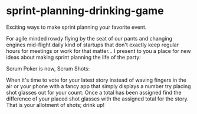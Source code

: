 # sprint-planning-drinking-game
Exciting ways to make sprint planning your favorite event.


For agile minded rowdy flying by the seat of our pants and changing engines mid-flight daily kind of startups that don't exactly keep regular hours for meetings or work for that matter... I present to you a place for new ideas about making sprint planning the life of the party:

Scrum Poker is now, Scrum Shots:

  When it's time to vote for your latest story instead of waving fingers in the air or your phone with a fancy app that simply displays a number try placing shot glasses out for your count. Once a total has been assigned find the difference of your placed shot glasses with the assigned total for the story. That is your allotment of shots; drink up!
